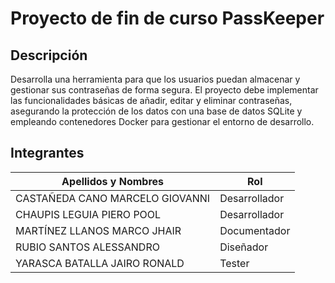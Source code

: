 #  Proyecto de fin de curso PassKeeper
## Descripción
Desarrolla una herramienta para que los usuarios puedan almacenar y gestionar sus contraseñas de forma segura. El proyecto debe implementar las funcionalidades básicas de añadir, editar y eliminar contraseñas, asegurando la protección de los datos con una base de datos SQLite y empleando contenedores Docker para gestionar el entorno de desarrollo.

## Integrantes

| Apellidos y Nombres                | Rol           |
|------------------------------------|---------------|
| CASTAÑEDA CANO MARCELO GIOVANNI    | Desarrollador |
| CHAUPIS LEGUIA PIERO POOL          | Desarrollador |
| MARTÍNEZ LLANOS MARCO JHAIR        | Documentador        |
| RUBIO SANTOS ALESSANDRO            | Diseñador     |
| YARASCA BATALLA JAIRO RONALD       | Tester  |



